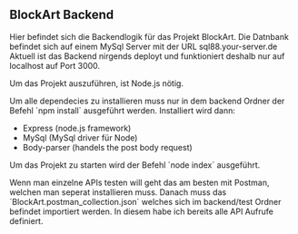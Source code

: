 ## BlockArt Backend

Hier befindet sich die Backendlogik für das Projekt BlockArt. 
Die Datnbank befindet sich auf einem MySql Server mit der URL sql88.your-server.de
Aktuell ist das Backend nirgends deployt und funktioniert deshalb nur auf localhost auf Port 3000.

Um das Projekt auszuführen, ist Node.js nötig. 

Um alle dependecies zu installieren muss nur in dem backend Ordner der Befehl ´npm install` ausgeführt werden. 
Installiert wird dann:
- Express (node.js framework)
- MySql (MySql driver für Node)
- Body-parser (handels the post body request)

Um das Projekt zu starten wird der Befehl ´node index´ ausgeführt.

Wenn man einzelne APIs testen will geht das am besten mit Postman, welchen man seperat installieren muss. Danach muss das `BlockArt.postman_collection.json´ welches sich im backend/test Ordner befindet importiert werden. In diesem habe ich bereits alle API Aufrufe definiert.